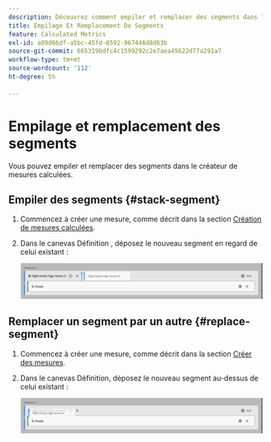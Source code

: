 ```yaml
---
description: Découvrez comment empiler et remplacer des segments dans le créateur de mesures calculées.
title: Empilage Et Remplacement De Segments
feature: Calculated Metrics
exl-id: a89d66df-a5bc-45fd-8592-967446d8d63b
source-git-commit: 665319bdfc4c1599292c2e7aea45622d77a291a7
workflow-type: tm+mt
source-wordcount: '112'
ht-degree: 5%

---
```


# Empilage et remplacement des segments

Vous pouvez empiler et remplacer des segments dans le créateur de mesures calculées.

## Empiler des segments {#stack-segment}

1. Commencez à créer une mesure, comme décrit dans la section [Création de mesures calculées](cm-build-metrics.md).

1. Dans le canevas Définition , déposez le nouveau segment en regard de celui existant :

   ![Zone de travail de définition affichant la mesure Visiteurs américains déposée en regard des visiteurs internationaux existants.](assets/segment-stack.png)

## Remplacer un segment par un autre {#replace-segment}

1. Commencez à créer une mesure, comme décrit dans la section [Créer des mesures](cm-build-metrics.md).

1. Dans le canevas Définition, déposez le nouveau segment au-dessus de celui existant :

   ![Zone de travail de définition affichant les visiteurs américains déposés en haut de la mesure Visiteurs internationaux.](assets/segment-replace.png)
